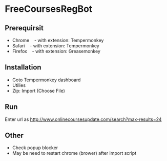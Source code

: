 # FreeCoursesRegBot

## Prerequirsit
- Chrome
    - with extension: Tempermonkey
- Safari
    - with extension: Tempermonkey
- Firefox
    - with extension: Greasemonkey

## Installation
- Goto Tempermonkey dashboard
- Utilies
- Zip: Import (Choose File)

## Run
Enter url as http://www.onlinecoursesupdate.com/search?max-results=24

## Other
- Check popup blocker
- May be need to restart chrome (brower) after import script
